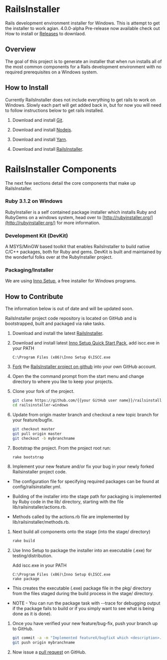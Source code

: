 # RailsInstaller

Rails development environment installer for Windows. This is attempt to get the installer to work agian. 4.0.0-alpha Pre-release now available
check out How to install or [Releases](https://github.com/railsinstaller/railsinstaller-windows/releases) to downlaod.

## Overview

The goal of this project is to generate an installer that when run installs all
of the most common components for a Rails development environment with no
required prerequisites on a Windows system.

## How to Install
Currently RailsInstaller does not include everything to get rails to work on Windows. Slowly each part will get added back in, but for 
now you will need to follow instructions below to get rails installed.

1. Download and install 
[Git](https://github.com/git-for-windows/git/releases/download/v2.38.0.windows.1/Git-2.38.0-64-bit.exe).

2. Download and install 
[Nodejs](https://nodejs.org/dist/v16.17.1/node-v16.17.1-x64.msi).

3. Download and install
[Yarn](https://classic.yarnpkg.com/latest.msi).

4. Download and install 
[RailsInstaller](https://github.com/railsinstaller/railsinstaller-windows/releases/download/v4.0.0-alpha/railsinstaller-4.0.0.exe).

# RailsInstaller Components

The next few sections detail the core components that make up RailsInstaller.

### Ruby 3.1.2 on Windows

RubyInstaller is a self contained package installer which installs Ruby and RubyGems on a windows system, head over to [http://rubyinstaller.org/](http://rubyinstaller.org/) for more information.

### Development Kit (DevKit)

A MSYS/MinGW based toolkit that enables RailsInstaller to build native C/C++ packages, both for Ruby and gems. DevKit is built and maintained by the wonderful folks over at the RubyInstaller project.

### Packaging/Installer

We are using [Inno Setup](http://www.jrsoftware.org/isinfo.php "Inno Setup"), a free installer for Windows programs.

## How to Contribute

The information below is out of date and will be updated soon.

RailsInstaller project code repository is located on GitHub and is bootstrapped,
built and packaged via rake tasks.

1. Download and install the latest
   [RailsInstaller](http://railsinstaller.org/).

1. Download and install latest
   [Inno Setup Quick Start Pack](http://www.jrsoftware.org/isdl.php#qsp),
   add iscc.exe in your PATH
    ```
    C:\Program Files (x86)\Inno Setup 6\ISCC.exe 
    ```
1. [Fork](https://help.github.com/articles/fork-a-repo)
   the [RailsInstaller project on github](https://github.com/railsinstaller/railsinstaller-windows.git)
   into your own GitHub account.

1. Open the the command prompt from the start menu and change directory to where you like to keep your projects.

1. Clone your fork of the project.

    ```bash
    git clone https://github.com/{{your GitHub user name}}/railsinstaller-windows.git
    cd railsinstaller-windows
    ```

1. Update from origin master branch and checkout a new topic branch for your feature/bugfix.

    ```bash
    git checkout master
    git pull origin master
    git checkout -b mybranchname
    ```

1. Bootstrap the project. From the project root run:

    ```bash
    rake bootstrap
    ```

1. Implement your new feature and/or fix your bug in your newly forked Railsinstaller project code.

  * The configuration file for specifying required packages can be found at config/railsinstaller.yml.

  * Building of the installer into the stage path for packaging is implemented by Ruby code in the lib/ directory, starting with the file lib/railsinstaller/actions.rb.

  * Methods called by the actions.rb file are implemented by lib/railsinstaller/methods.rb.

1. Next build all components onto the stage (into the stage/ directory)

    ```bash
    rake build
    ```

1. Use Inno Setup to package the installer into an executable (.exe) for testing/distribution.

    Add iscc.exe in your PATH
    ```
    C:\Program Files (x86)\Inno Setup 6\ISCC.exe 
    rake package
    ```

  * This creates the executable (.exe) package file in the pkg/ directory from the files staged during the build process in the stage/ directory.

  * NOTE - You can run the package task with --trace for debugging output if the package fails to build or if you simply want to see what is being done as it is done).

1. Once you have verified your new feature/bug-fix, push your branch up to GitHub.

    ```bash
    git commit -a -m "Implemented featureX/bugfixX which <description>..."
    git push origin mybranchname
    ```

1. Now issue a [pull request](https://help.github.com/articles/using-pull-requests) on GitHub.
